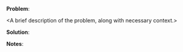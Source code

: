 **Problem**:

<A brief description of the problem, along with necessary context.>

**Solution**:

<A brief description of how you solved the problem.>

**Notes**:

<Any other information useful for reviewers.>
